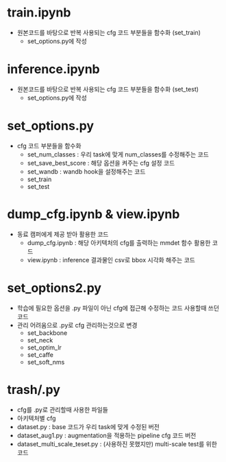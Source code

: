 # train.ipynb
- 원본코드를 바탕으로 반복 사용되는 cfg 코드 부분들을 함수화 (set_train)
    - set_options.py에 작성

# inference.ipynb
- 원본코드를 바탕으로 반복 사용되는 cfg 코드 부분들을 함수화 (set_test)
    - set_options.py에 작성
    
# set_options.py
- cfg 코드 부분들을 함수화
    - set_num_classes : 우리 task에 맞게 num_classes를 수정해주는 코드
    - set_save_best_score : 해당 옵션을 켜주는 cfg 설정 코드
    - set_wandb : wandb hook을 설정해주는 코드
    - set_train
    - set_test

# dump_cfg.ipynb & view.ipynb
- 동료 캠퍼에게 제공 받아 활용한 코드
    - dump_cfg.ipynb : 해당 아키텍처의 cfg를 출력하는 mmdet 함수 활용한 코드
    - view.ipynb : inference 결과물인 csv로 bbox 시각화 해주는 코드
    
# set_options2.py
- 학습에 필요한 옵션을 .py 파일이 아닌 cfg에 접근해 수정하는 코드 사용할때 쓰던 코드
- 관리 어려움으로 .py로 cfg 관리하는것으로 변경
    - set_backbone
    - set_neck
    - set_optim_lr
    - set_caffe
    - set_soft_nms

# trash/.py
- cfg를 .py로 관리할때 사용한 파일들
- 아키텍처별 cfg
- dataset.py : base 코드가 우리 task에 맞게 수정된 버전
- dataset_aug1.py : augmentation을 적용하는 pipeline cfg 코드 버전
- dataset_multi_scale_teset.py : (사용하진 못했지만) multi-scale test를 위한 코드